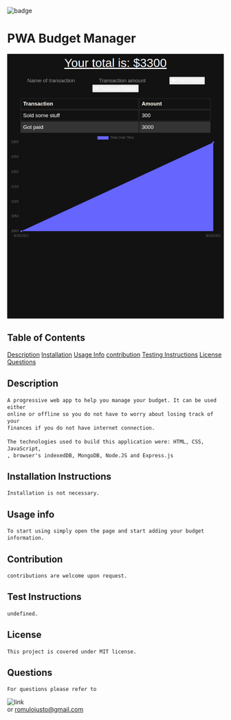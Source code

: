 ![badge](https://img.shields.io/static/v1?label=license&message=MIT&color=<green>)

# PWA Budget Manager

![Screenshot](./public/img/budgetscreenshot.png)
    

## Table of Contents
    
[Description](#description)
[Installation](#installation-instructions)
[Usage Info](#usage-info)
[contribution](#contribution)
[Testing Instructions](#test-instructions)
[License](#license)
[Questions](#questions)
    

## Description
    A progressive web app to help you manage your budget. It can be used either
    online or offline so you do not have to worry about losing track of your 
    finances if you do not have internet connection.
    
    The technologies used to build this application were: HTML, CSS, JavaScript,
    , browser's indexedDB, MongoDB, Node.JS and Express.js 

## Installation Instructions
    Installation is not necessary. 

## Usage info
    To start using simply open the page and start adding your budget information.

## Contribution
    contributions are welcome upon request.

## Test Instructions
    undefined.    

## License
    This project is covered under MIT license.

## Questions
    For questions please refer to 
   ![link](https://github.com/krooksoma)  
    or
    romulojusto@gmail.com
    
